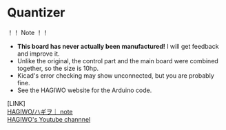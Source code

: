 # Quantizer

！！ Note ！！

- **This board has never actually been manufactured!** I will get feedback and improve it.
- Unlike the original, the control part and the main board were combined together, so the size is 10hp.  
- Kicad's error checking may show unconnected, but you are probably fine. 
- See the HAGIWO website for the Arduino code.

[LINK]  
[HAGIWO/ハギヲ｜ note](https://note.com/solder_state)  
[HAGIWO's Youtube channnel](https://www.youtube.com/channel/UCxErrnnVNEAAXPZvQFwobQw)
